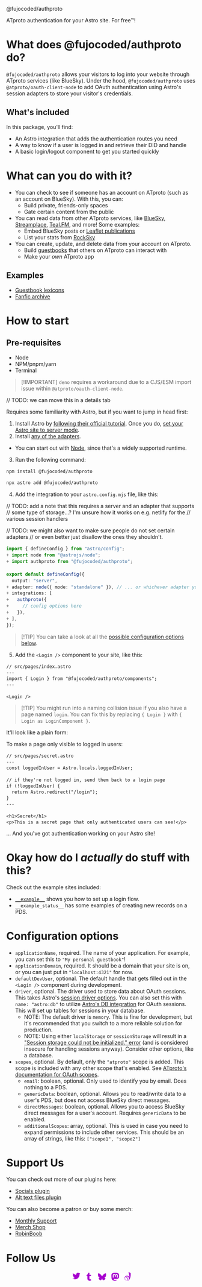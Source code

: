 @fujocoded/authproto

<!-- banner -->

ATproto authentication for your Astro site. For free:tm:!

<!-- badges -->

# What does @fujocoded/authproto do?

`@fujocoded/authproto` allows your visitors to log into your website through
ATproto services (like BlueSky). Under the hood, `@fujocoded/authproto` uses
`@atproto/oauth-client-node` to add OAuth authentication using Astro's session
adapters to store your visitor's credentials.

<!-- screenshot of oauth x'd out -->
<!-- screenshot of fujocoded thumbsup -->

## What's included

In this package, you'll find:

- An Astro integration that adds the authentication routes you need
- A way to know if a user is logged in and retrieve their DID and handle
- A basic login/logout component to get you started quickly

# What can you do with it?

- You can check to see if someone has an account on ATproto (such as an account
  on BlueSky). With this, you can:
  - Build private, friends-only spaces
  - Gate certain content from the public
- You can read data from other ATproto services, like
  [BlueSky](https://bsky.app/), [Streamplace](https://stream.place/),
  [Teal.FM](https://teal.fm/), and more! Some examples:
  - Embed BlueSky posts or [Leaflet publications](https://leaflet.pub/)
  - List your stats from [RockSky](https://rocksky.app/)
- You can create, update, and delete data from your account on ATproto.
  - Build [guestbooks](https://github.com/FujoWebDev/lexicon-guestbook/) that
    others on ATproto can interact with
  - Make your _own_ ATproto app

<!-- replace this with a fancier display -->

## Examples

- [Guestbook lexicons](https://github.com/FujoWebDev/lexicon-guestbook/)
- [Fanfic archive](https://github.com/haetae-bit/fanfic-atproto)

# How to start

## Pre-requisites

- Node
- NPM/pnpm/yarn
- Terminal

> [!IMPORTANT] `deno` requires a workaround due to a CJS/ESM import issue within
> `@atproto/oauth-client-node`.

// TODO: we can move this in a details tab

Requires some familiarity with Astro, but if you want to jump in head first:

1. Install Astro by [following their official
   tutorial](https://docs.astro.build/en/install-and-setup/#install-from-the-cli-wizard).
   Once you do, [set your Astro site to server
   mode](https://docs.astro.build/en/guides/on-demand-rendering/#server-mode).
2. Install [any of the
   adapters](https://docs.astro.build/en/guides/on-demand-rendering/#server-adapters).

- You can start out with
  [Node](https://docs.astro.build/en/guides/integrations-guide/node/), since
  that's a widely supported runtime.

3. Run the following command:

```bash
npm install @fujocoded/authproto
```

```bash
npx astro add @fujocoded/authproto
```

4. Add the integration to your `astro.config.mjs` file, like this:

// TODO: add a note that this requires a server and an adapter that supports
// some type of storage...? I'm unsure how it works on e.g. netlify for the
// various session handlers

// TODO: we might also want to make sure people do not set certain adapters
// or even better just disallow the ones they shouldn't.

```typescript
import { defineConfig } from "astro/config";
+ import node from "@astrojs/node";
+ import authproto from "@fujocoded/authproto";

export default defineConfig({
  output: "server",
+ adapter: node({ mode: "standalone" }), // ... or whichever adapter you're using!
+ integrations: [
+   authproto({
+     // config options here
+   }),
+ ],
});
```

> [!TIP] You can take a look at all the [possible configuration options
> below](#configuration-options).

5. Add the `<Login />` component to your site, like this:

```
// src/pages/index.astro
---
import { Login } from "@fujocoded/authproto/components";
---

<Login />
```

> [!TIP] You might run into a naming collision issue if you also have a page
> named `login`. You can fix this by replacing `{ Login }` with `{ Login as
LoginComponent }`.

It'll look like a plain form:

<!-- screenshot -->

To make a page only visible to logged in users:

```
// src/pages/secret.astro
---
const loggedInUser = Astro.locals.loggedInUser;

// if they're not logged in, send them back to a login page
if (!loggedInUser) {
  return Astro.redirect("/login");
}
---

<h1>Secret</h1>
<p>This is a secret page that only authenticated users can see!</p>
```

<!-- screenshots here -->

... And you've got authentication working on your Astro site!

# Okay how do I _actually_ do stuff with this?

Check out the example sites included:

- [`__example__`](./__example__) shows you how to set up a login flow.
- `__example_status__` has some examples of creating new records on a PDS.

# Configuration options

- `applicationName`, required. The name of your application. For example, you
  can set this to `"My personal guestbook"`!
- `applicationDomain`, required. It should be a domain that your site is on, or
  you can just put in `"localhost:4321"` for now.
- `defaultDevUser`, optional. The default handle that gets filled out in the
  `<Login />` component during development.
- `driver`, optional. The driver used to store data about OAuth sessions. This
  takes Astro's [session driver
  options](https://docs.astro.build/en/reference/configuration-reference/#sessiondriver).
  You can also set this with `name: "astro:db"` to utilize [Astro's DB
  integration](https://docs.astro.build/en/guides/integrations-guide/db/) for
  OAuth sessions. This will set up tables for sessions in your database.
  - NOTE: The default driver is `memory`. This is fine for development, but it's
    recommended that you switch to a more reliable solution for production.
  - NOTE: Using either `localStorage` or `sessionStorage` will result in a
    ["Session storage could not be initialized."
    error](https://docs.astro.build/en/reference/errors/session-storage-init-error/)
    (and is considered insecure for handling sessions anyway). Consider other
    options, like a database.
- `scopes`, optional. By default, only the `"atproto"` scope is added. This
  scope is included with any other scope that's enabled. See [ATproto's
  documentation for OAuth
  scopes](https://atproto.com/specs/oauth#authorization-scopes).
  - `email`: boolean, optional. Only used to identify you by email. Does nothing
    to a PDS.
  - `genericData`: boolean, optional. Allows you to read/write data to a user's
    PDS, but does not access BlueSky direct messages.
  - `directMessages`: boolean, optional. Allows you to access BlueSky direct
    messages for a user's account. Requires `genericData` to be enabled.
  - `additionalScopes`: array, optional. This is used in case you need to expand
    permissions to include other services. This should be an array of strings,
    like this: `["scope1", "scope2"]`

# Support Us

You can check out more of our plugins here:

- [Socials
  plugin](https://github.com/FujoWebDev/fujocoded-plugins/tree/main/zod-transform-socials)
- [Alt text files
  plugin](https://github.com/FujoWebDev/fujocoded-plugins/tree/main/remark-alt-text-files)

You can also become a patron or buy some merch:

- [Monthly Support](https://fujocoded.com/support)
- [Merch Shop](https://store.fujocoded.com/)
- [RobinBoob](https://www.robinboob.com/)

# Follow Us

<p align="center"><a href="https://twitter.com/fujoc0ded"><img width="35" src="https://raw.githubusercontent.com/FujoWebDev/.github/main/profile/images/twitter.svg" /></a><a href="https://www.tumblr.com/fujocoded"><img width="35" src="https://raw.githubusercontent.com/FujoWebDev/.github/main/profile/images/tumblr.svg" /></a><a href="https://bsky.app/profile/fujocoded.bsky.social"><img width="35" src="https://raw.githubusercontent.com/FujoWebDev/.github/main/profile/images/bluesky.svg" /></a><a href="https://blorbo.social/@fujocoded"><img width="35"  src="https://raw.githubusercontent.com/FujoWebDev/.github/main/profile/images/mastodon.svg" /></a><a href="https://fujocoded.dreamwidth.org/"><img width="17" src="https://raw.githubusercontent.com/FujoWebDev/.github/main/profile/images/dreamwidth.svg" /></a></p>
